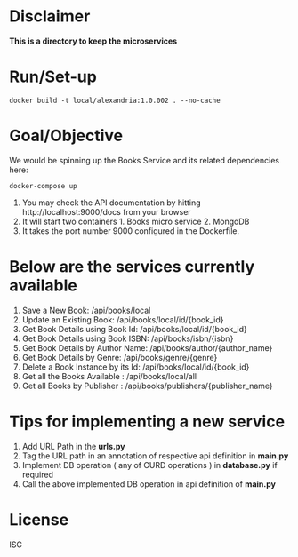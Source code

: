 # Disclaimer
**This is a directory to keep the microservices**

# Run/Set-up
```console
docker build -t local/alexandria:1.0.002 . --no-cache
```

# Goal/Objective

We would be spinning up the Books Service and its related dependencies here:

```console
docker-compose up
```

1. You may check the API documentation by hitting http://localhost:9000/docs from your browser
1. It will start two containers 1. Books micro service 2. MongoDB
1. It takes the port number 9000 configured in the Dockerfile.




# Below are the services currently available
1. Save a New Book: /api/books/local
2. Update an Existing Book: /api/books/local/id/{book_id}
3. Get Book Details using Book Id: /api/books/local/id/{book_id}
4. Get Book Details using Book ISBN: /api/books/isbn/{isbn}
5. Get Book Details by Author Name: /api/books/author/{author_name}
6. Get Book Details by Genre: /api/books/genre/{genre}
7. Delete a Book Instance by its Id: /api/books/local/id/{book_id}
8. Get all the Books Available : /api/books/local/all
9. Get all Books by Publisher : /api/books/publishers/{publisher_name}

# Tips for implementing a new service
1. Add URL Path in the **urls.py**
2. Tag the URL path in an annotation of respective api definition in **main.py**
3. Implement DB operation ( any of CURD operations ) in **database.py** if required
4. Call the above implemented DB operation in api definition of  **main.py**


# License

ISC
